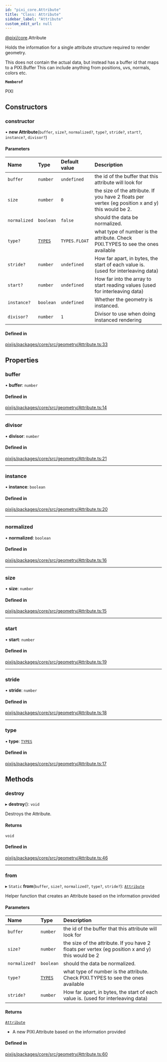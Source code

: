 ```yaml
---
id: "pixi_core.Attribute"
title: "Class: Attribute"
sidebar_label: "Attribute"
custom_edit_url: null
---
```


[@pixi/core](../modules/pixi_core.md).Attribute

Holds the information for a single attribute structure required to render geometry.

This does not contain the actual data, but instead has a buffer id that maps to a PIXI.Buffer
This can include anything from positions, uvs, normals, colors etc.

**`Memberof`**

PIXI

## Constructors

### constructor

• **new Attribute**(`buffer`, `size?`, `normalized?`, `type?`, `stride?`, `start?`, `instance?`, `divisor?`)

#### Parameters

| Name | Type | Default value | Description |
| :------ | :------ | :------ | :------ |
| `buffer` | `number` | `undefined` | the id of the buffer that this attribute will look for |
| `size` | `number` | `0` | the size of the attribute. If you have 2 floats per vertex (eg position x and y) this would be 2. |
| `normalized` | `boolean` | `false` | should the data be normalized. |
| `type?` | [`TYPES`](../enums/pixi_core.TYPES.md) | `TYPES.FLOAT` | what type of number is the attribute. Check PIXI.TYPES to see the ones available |
| `stride?` | `number` | `undefined` | How far apart, in bytes, the start of each value is. (used for interleaving data) |
| `start?` | `number` | `undefined` | How far into the array to start reading values (used for interleaving data) |
| `instance?` | `boolean` | `undefined` | Whether the geometry is instanced. |
| `divisor?` | `number` | `1` | Divisor to use when doing instanced rendering |

#### Defined in

[pixijs/packages/core/src/geometry/Attribute.ts:33](https://github.com/pixijs/pixijs/blob/2194fe5c5/packages/core/src/geometry/Attribute.ts#L33)

## Properties

### buffer

• **buffer**: `number`

#### Defined in

[pixijs/packages/core/src/geometry/Attribute.ts:14](https://github.com/pixijs/pixijs/blob/2194fe5c5/packages/core/src/geometry/Attribute.ts#L14)

___

### divisor

• **divisor**: `number`

#### Defined in

[pixijs/packages/core/src/geometry/Attribute.ts:21](https://github.com/pixijs/pixijs/blob/2194fe5c5/packages/core/src/geometry/Attribute.ts#L21)

___

### instance

• **instance**: `boolean`

#### Defined in

[pixijs/packages/core/src/geometry/Attribute.ts:20](https://github.com/pixijs/pixijs/blob/2194fe5c5/packages/core/src/geometry/Attribute.ts#L20)

___

### normalized

• **normalized**: `boolean`

#### Defined in

[pixijs/packages/core/src/geometry/Attribute.ts:16](https://github.com/pixijs/pixijs/blob/2194fe5c5/packages/core/src/geometry/Attribute.ts#L16)

___

### size

• **size**: `number`

#### Defined in

[pixijs/packages/core/src/geometry/Attribute.ts:15](https://github.com/pixijs/pixijs/blob/2194fe5c5/packages/core/src/geometry/Attribute.ts#L15)

___

### start

• **start**: `number`

#### Defined in

[pixijs/packages/core/src/geometry/Attribute.ts:19](https://github.com/pixijs/pixijs/blob/2194fe5c5/packages/core/src/geometry/Attribute.ts#L19)

___

### stride

• **stride**: `number`

#### Defined in

[pixijs/packages/core/src/geometry/Attribute.ts:18](https://github.com/pixijs/pixijs/blob/2194fe5c5/packages/core/src/geometry/Attribute.ts#L18)

___

### type

• **type**: [`TYPES`](../enums/pixi_core.TYPES.md)

#### Defined in

[pixijs/packages/core/src/geometry/Attribute.ts:17](https://github.com/pixijs/pixijs/blob/2194fe5c5/packages/core/src/geometry/Attribute.ts#L17)

## Methods

### destroy

▸ **destroy**(): `void`

Destroys the Attribute.

#### Returns

`void`

#### Defined in

[pixijs/packages/core/src/geometry/Attribute.ts:46](https://github.com/pixijs/pixijs/blob/2194fe5c5/packages/core/src/geometry/Attribute.ts#L46)

___

### from

▸ `Static` **from**(`buffer`, `size?`, `normalized?`, `type?`, `stride?`): [`Attribute`](pixi_core.Attribute.md)

Helper function that creates an Attribute based on the information provided

#### Parameters

| Name | Type | Description |
| :------ | :------ | :------ |
| `buffer` | `number` | the id of the buffer that this attribute will look for |
| `size?` | `number` | the size of the attribute. If you have 2 floats per vertex (eg position x and y) this would be 2 |
| `normalized?` | `boolean` | should the data be normalized. |
| `type?` | [`TYPES`](../enums/pixi_core.TYPES.md) | what type of number is the attribute. Check PIXI.TYPES to see the ones available |
| `stride?` | `number` | How far apart, in bytes, the start of each value is. (used for interleaving data) |

#### Returns

[`Attribute`](pixi_core.Attribute.md)

- A new PIXI.Attribute based on the information provided

#### Defined in

[pixijs/packages/core/src/geometry/Attribute.ts:60](https://github.com/pixijs/pixijs/blob/2194fe5c5/packages/core/src/geometry/Attribute.ts#L60)
